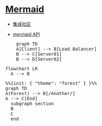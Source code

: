 # [Mermaid](https://mermaid.js.org/)

- [集成社区](https://mermaid.js.org/ecosystem/integrations-community.html)

- [mermaid API](https://mermaid.js.org/config/setup/modules/mermaidAPI.html)

<pre class="mermaid">
    graph TD
    A[Client] --> B[Load Balancer]
    B --> C[Server01]
    B --> D[Server02]
</pre>

<pre class="mermaid">
flowchart LR
  A --> B
</pre>

<pre class="mermaid">
%%{init: { "theme": "forest" } }%%
graph TD
A(Forest) --> B[/Another/]
A --> C[End]
  subgraph section
  B
  C
  end
</pre>
